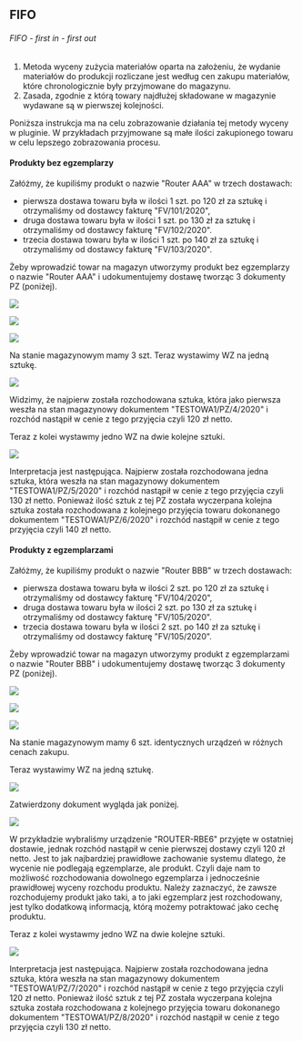 ## FIFO

###### FIFO - first in - first out
1. Metoda wyceny zużycia materiałów oparta na założeniu, że wydanie materiałów do produkcji rozliczane jest według cen zakupu materiałów, które chronologicznie były przyjmowane do magazynu.
2. Zasada, zgodnie z którą towary najdłużej składowane w magazynie wydawane są w pierwszej kolejności.

Poniższa instrukcja ma na celu zobrazowanie działania tej metody wyceny w pluginie. W przykładach przyjmowane są małe ilości zakupionego towaru w celu lepszego zobrazowania procesu.

#### Produkty bez egzemplarzy

Załóżmy, że kupiliśmy produkt o nazwie "Router AAA" w trzech dostawach:
- pierwsza dostawa towaru była w ilości 1 szt. po 120 zł za sztukę i otrzymaliśmy od dostawcy fakturę "FV/101/2020",
- druga dostawa towaru była w ilości 1 szt. po 130 zł za sztukę i otrzymaliśmy od dostawcy fakturę "FV/102/2020".
- trzecia dostawa towaru była w ilości 1 szt. po 140 zł za sztukę i otrzymaliśmy od dostawcy fakturę "FV/103/2020".

Żeby wprowadzić towar na magazyn utworzymy produkt bez egzemplarzy o nazwie "Router AAA" i udokumentujemy dostawę tworząc 3 dokumenty PZ (poniżej).

![](https://www.chilan.com/lms-plus/screenshots/warehouse/wh-216.png)

![](https://www.chilan.com/lms-plus/screenshots/warehouse/wh-217.png)

![](https://www.chilan.com/lms-plus/screenshots/warehouse/wh-219.png)

Na stanie magazynowym mamy 3 szt. Teraz wystawimy WZ na jedną sztukę.

![](https://www.chilan.com/lms-plus/screenshots/warehouse/wh-218.png)

Widzimy, że najpierw została rozchodowana sztuka, która jako pierwsza weszła na stan magazynowy dokumentem "TESTOWA1/PZ/4/2020" i rozchód nastąpił w cenie z tego przyjęcia czyli 120 zł netto.

Teraz z kolei wystawmy jedno WZ na dwie kolejne sztuki.

![](https://www.chilan.com/lms-plus/screenshots/warehouse/wh-220.png)

Interpretacja jest następująca. Najpierw została rozchodowana jedna sztuka, która weszła na stan magazynowy dokumentem "TESTOWA1/PZ/5/2020" i rozchód nastąpił w cenie z tego przyjęcia czyli 130 zł netto. Ponieważ ilość sztuk z tej PZ została wyczerpana kolejna sztuka została rozchodowana z kolejnego przyjęcia towaru dokonanego dokumentem "TESTOWA1/PZ/6/2020" i rozchód nastąpił w cenie z tego przyjęcia czyli 140 zł netto.

#### Produkty z egzemplarzami

Załóżmy, że kupiliśmy produkt o nazwie "Router BBB" w trzech dostawach:
- pierwsza dostawa towaru była w ilości 2 szt. po 120 zł za sztukę i otrzymaliśmy od dostawcy fakturę "FV/104/2020",
- druga dostawa towaru była w ilości 2 szt. po 130 zł za sztukę i otrzymaliśmy od dostawcy fakturę "FV/105/2020".
- trzecia dostawa towaru była w ilości 2 szt. po 140 zł za sztukę i otrzymaliśmy od dostawcy fakturę "FV/105/2020".

Żeby wprowadzić towar na magazyn utworzymy produkt z egzemplarzami o nazwie "Router BBB" i udokumentujemy dostawę tworząc 3 dokumenty PZ (poniżej).

![](https://www.chilan.com/lms-plus/screenshots/warehouse/wh-221.png)

![](https://www.chilan.com/lms-plus/screenshots/warehouse/wh-222.png)

![](https://www.chilan.com/lms-plus/screenshots/warehouse/wh-223.png)

Na stanie magazynowym mamy 6 szt. identycznych urządzeń w różnych cenach zakupu.

Teraz wystawimy WZ na jedną sztukę.

![](https://www.chilan.com/lms-plus/screenshots/warehouse/wh-224.png)

Zatwierdzony dokument wygląda jak poniżej.

![](https://www.chilan.com/lms-plus/screenshots/warehouse/wh-225.png)

W przykładzie wybraliśmy urządzenie "ROUTER-RBE6" przyjęte w ostatniej dostawie, jednak rozchód nastąpił w cenie pierwszej dostawy czyli 120 zł netto. Jest to jak najbardziej prawidłowe zachowanie systemu dlatego, że wycenie nie podlegają egzemplarze, ale produkt. Czyli daje nam to możliwość rozchodowania dowolnego egzemplarza i jednocześnie prawidłowej wyceny rozchodu produktu. Należy zaznaczyć, że zawsze rozchodujemy produkt jako taki, a to jaki egzemplarz jest rozchodowany, jest tylko dodatkową informacją, którą możemy potraktować jako cechę produktu.

Teraz z kolei wystawmy jedno WZ na dwie kolejne sztuki.

![](https://www.chilan.com/lms-plus/screenshots/warehouse/wh-226.png)

Interpretacja jest następująca. Najpierw została rozchodowana jedna sztuka, która weszła na stan magazynowy dokumentem "TESTOWA1/PZ/7/2020" i rozchód nastąpił w cenie z tego przyjęcia czyli 120 zł netto. Ponieważ ilość sztuk z tej PZ została wyczerpana kolejna sztuka została rozchodowana z kolejnego przyjęcia towaru dokonanego dokumentem "TESTOWA1/PZ/8/2020" i rozchód nastąpił w cenie z tego przyjęcia czyli 130 zł netto.





